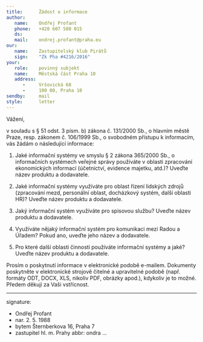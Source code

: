 ```yaml
---
title:      Žádost o informace
author:
   name:    Ondřej Profant
   phone:   +420 607 580 015
   ds:      
   mail:    ondrej.profant@praha.eu
our:
   name:    Zastupitelský klub Pirátů
   sign:    "Zk Pha #4216/2016"
your:
   role:    povinný subjekt
   name:    Městská část Praha 10
   address:
      -     Vršovická 68 
      -     100 00, Praha 10
sendby:     mail
style:      letter
---
```


Vážení,

v souladu s § 51 odst. 3 písm. b) zákona č. 131/2000 Sb., o hlavním městě Praze, resp. zákonem č. 106/1999 Sb., o svobodném přístupu k informacím, vás žádám o následující informace:

1. Jaké informační systémy ve smyslu § 2 zákona 365/2000 Sb., o informačních systémech veřejné správy používáte v oblasti zpracování ekonomických informací (účetnictví, evidence majetku, atd.)? Uveďte název produktu a dodavatele.

2. Jaké informační systémy využíváte pro oblast řízení lidských zdrojů (zpracování mezd, personální oblast, docházkový systém, další oblasti HR)? Uveďte název produktu a dodavatele.

3. Jaký informační systém využíváte pro spisovou službu? Uveďte název produktu a dodavatele.

4. Využíváte nějaký informační systém pro komunikaci mezi Radou a Úřadem? Pokud ano, uveďte jeho název a dodavatele.

5. Pro které další oblasti činnosti používáte informační systémy a jaké? Uveďte název produktu a dodavatele.

Prosím o poskytnutí informace v elektronické podobě e-mailem. Dokumenty poskytněte v elektronické strojově čitelné a upravitelné podobě (např. formáty ODT, DOCX, XLS, nikoliv PDF, obrázky apod.), kdykoliv je to možné. Předem děkuji za Vaši vstřícnost.

---
signature:
- Ondřej Profant
- nar. 2. 5. 1988
- bytem Šternberkova 16, Praha 7
- zastupitel hl. m. Prahy
abbr:       ondra
...
